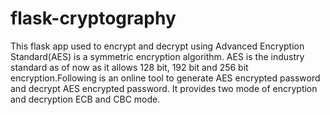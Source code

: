 # flask-cryptography
This flask app used to encrypt and decrypt using Advanced Encryption Standard(AES) is a symmetric encryption algorithm. AES is the industry standard as of now as it allows 128 bit, 192 bit and 256 bit encryption.Following is an online tool to generate AES encrypted password and decrypt AES encrypted password. It provides two mode of encryption and decryption ECB and CBC mode.
